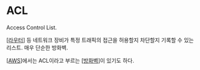 # ACL

Access Control List.

[[라우터]] 등 네트워크 장비가 특정 트래픽의 접근을 허용할지 차단할지 기록할 수 있는 리스트. 매우 단순한 방화벽.

[[AWS]]에서는 ACL이라고 부르는 [[방화벽]]이 있기도 하다. 

[//begin]: # "Autogenerated link references for markdown compatibility"
[라우터]: 라우터.md "라우터"
[AWS]: AWS.md "AWS"
[방화벽]: 방화벽.md "방화벽"
[//end]: # "Autogenerated link references"